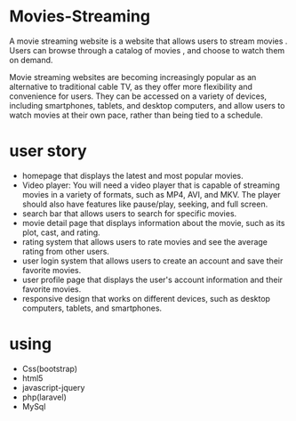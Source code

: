 # Movies-Streaming

A movie streaming website is a website that allows users to stream movies . Users can browse through a catalog of movies , and choose to watch them on demand.

Movie streaming websites are becoming increasingly popular as an alternative to traditional cable TV, as they offer more flexibility and convenience for users. They can be accessed on a variety of devices, including smartphones, tablets, and desktop computers, and allow users to watch movies  at their own pace, rather than being tied to a schedule.
# user story
- homepage that displays the latest and most popular movies.
- Video player: You will need a video player that is capable of streaming movies in a variety of formats, such as MP4, AVI, and MKV. The player should also have features like pause/play, seeking, and full screen.
- search bar that allows users to search for specific movies.
- movie detail page that displays information about the movie, such as its plot, cast, and rating.
- rating system that allows users to rate movies and see the average rating from other users.
 - user login system that allows users to create an account and save their favorite movies.
- user profile page that displays the user's account information and their favorite movies.
- responsive design that works on different devices, such as desktop computers, tablets, and smartphones.
# using
- Css(bootstrap)
- html5
- javascript-jquery
- php(laravel)
- MySql
